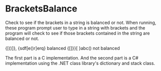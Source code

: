 # BracketsBalance
Check to see if the brackets in a string is balanced or not.
When running, these program prompt user to type in a string with brackets 
and the program will check to see if those brackets contained in the string 
are balanced or not.
 
 {[()]}, {sdf[e()r]erq}             balanced
 {[]}}[  }abc()                     not balanced
   
 The first part is a C implementation. And the second part is a C# implementation 
 using the .NET class library's dictionary and stack class.
